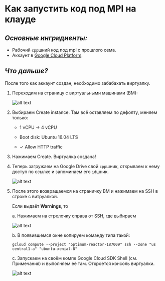 # Как запустить код под MPI на клауде

## _Основные ингридиенты:_
* Рабочий `cpp`шний код под mpi c прошлого сема.
* Аккаунт в [Google Cloud Platform](https://cloud.google.com/).

## _Что дальше?_
После того как аккаунт создан, необходимо забабахать виртуалку.
1. Переходим на страницу с виртуальными машинами (ВМ):

    ![alt text](https://github.com/andynik/knu_labs/blob/master/term_7/cloud/photos/1.png 'COMPUTE > Compute Engine > VM instances')

2. Выбираем Create instance. Там всё оставляем по дефолту, меняем только:

   * 1 vCPU → 4 vCPU

   * Boot disk: Ubuntu 16.04 LTS

   * ✓ Allow HTTP traffic
   
3. Нажимаем Create. Виртуалка создана!

4. Теперь загружаем на Google Drive свой `cpp`шник, открываем к нему доступ по ссылке и запоминаем его `id`шник.

   ![alt text](https://github.com/andynik/knu_labs/blob/master/term_7/cloud/photos/2.jpg 'id файла')
   
5. После этого возвращаемся на страничку ВМ и нажимаем на SSH в строке с витруалкой.

   Если выдаёт **Warnings**, то

   a. Нажимаем на стрелочку справа от SSH, где выбираем
   
      ![alt text](https://github.com/andynik/knu_labs/blob/master/term_7/cloud/photos/3.png)
   
   b. В появившемся окне копируем команду типа такой:
   
      `gcloud compute --project "optimum-reactor-187009" ssh --zone "us central1-a" "ubuntu-xenial-8"`
      
   c. Запускаем на своём компе Google Cloud SDK Shell (см. Примечания) и выполняем её там. Откроется консоль виртуалки.
   
      ![alt text](https://github.com/andynik/knu_labs/blob/master/term_7/cloud/photos/4.png 'PuTTY')
      
      
